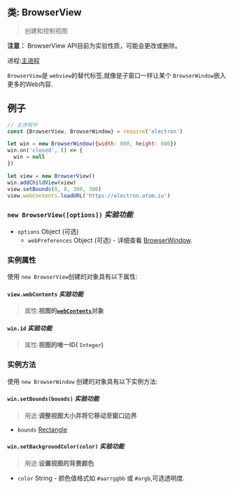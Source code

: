 ## 类: BrowserView

> 创建和控制视图

**注意：** BrowserView API目前为实验性质，可能会更改或删除。

进程:[主进程](../glossary.md#main-process)      

 `BrowserView`是 `webview`的替代标签,就像是子窗口一样让某个 `BrowserWindow`嵌入更多的Web内容. 

## 例子

```javascript
// 主进程中
const {BrowserView, BrowserWindow} = require('electron')

let win = new BrowserWindow({width: 800, height: 600})
win.on('closed', () => {
  win = null
})

let view = new BrowserView()
win.addChildView(view)
view.setBounds(0, 0, 300, 300)
view.webContents.loadURL('https://electron.atom.io')
```

### `new BrowserView([options])` _实验功能_

* `options` Object (可选)
  * `webPreferences` Object (可选) - 详细查看 [BrowserWindow](browser-window.md).

### 实例属性

使用 `new BrowserView`创建的对象具有以下属性:

#### `view.webContents` _实验功能_
> 属性:**视图的[`webContents`](web-contents.md)对象**

#### `win.id` _实验功能_
> 属性:**视图的唯一ID( `Integer`)**

### 实例方法

使用 `new BrowserWindow` 创建的对象具有以下实例方法:

#### `win.setBounds(bounds)` _实验功能_
> 用途:**调整视图大小并将它移动至窗口边界**

* `bounds` [Rectangle](structures/rectangle.md)

#### `win.setBackgroundColor(color)` _实验功能_
> 用途:**设置视图的背景颜色**

* `color` String - 颜色值格式如 `#aarrggbb` 或 `#argb`,可选透明度.